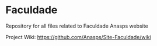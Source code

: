 # Faculdade
Repository for all files related to Faculdade Anasps website

Project Wiki: https://github.com/Anasps/Site-Faculdade/wiki
